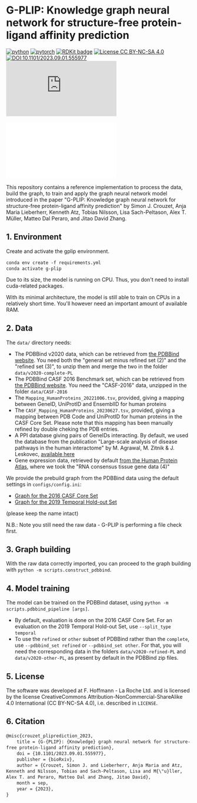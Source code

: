 # G-PLIP: Knowledge graph neural network for structure-free protein-ligand affinity prediction

[![python](https://img.shields.io/badge/Python-3.10-3776AB.svg?style=flat&logo=python&logoColor=white)](https://www.python.org)
[![pytorch](https://img.shields.io/badge/PyTorch-1.13.1-EE4C2C.svg?style=flat&logo=pytorch)](https://pytorch.org)
[![RDKit badge](https://img.shields.io/badge/Powered%20by-RDKit-3838ff.svg?logo=data:image/png;base64,iVBORw0KGgoAAAANSUhEUgAAABAAAAAQBAMAAADt3eJSAAAABGdBTUEAALGPC/xhBQAAACBjSFJNAAB6JgAAgIQAAPoAAACA6AAAdTAAAOpgAAA6mAAAF3CculE8AAAAFVBMVEXc3NwUFP8UPP9kZP+MjP+0tP////9ZXZotAAAAAXRSTlMAQObYZgAAAAFiS0dEBmFmuH0AAAAHdElNRQfmAwsPGi+MyC9RAAAAQElEQVQI12NgQABGQUEBMENISUkRLKBsbGwEEhIyBgJFsICLC0iIUdnExcUZwnANQWfApKCK4doRBsKtQFgKAQC5Ww1JEHSEkAAAACV0RVh0ZGF0ZTpjcmVhdGUAMjAyMi0wMy0xMVQxNToyNjo0NyswMDowMDzr2J4AAAAldEVYdGRhdGU6bW9kaWZ5ADIwMjItMDMtMTFUMTU6MjY6NDcrMDA6MDBNtmAiAAAAAElFTkSuQmCC)](https://www.rdkit.org/)
[![License CC BY-NC-SA 4.0](https://i.creativecommons.org/l/by-nc-sa/4.0/88x31.png)](http://creativecommons.org/licenses/by-nc-sa/4.0/)
[![DOI:10.1101/2023.09.01.555977](https://zenodo.org/badge/DOI/10.1101/2023.09.01.555977.svg)](https://doi.org/10.1101/2023.09.01.555977)
[![Citations](https://api.juleskreuer.eu/citation-badge.php?doi=10.1101/2023.09.01.555977)](https://juleskreuer.eu/projekte/citation-badge/)

![](gplip_pipeline.pdf)

This repository contains a reference implementation to process the data, build the graph, to train and apply the graph neural network model introduced in the paper "G-PLIP: Knowledge graph neural network for structure-free protein-ligand affinity prediction" by Simon J. Crouzet, Anja Maria Lieberherr, Kenneth Atz, Tobias Nilsson, Lisa Sach-Peltason, Alex T. Müller, Matteo Dal Peraro, and Jitao David Zhang.


## 1. Environment
Create and activate the gplip environment. 

```
conda env create -f requirements.yml
conda activate g-plip
```

Due to its size, the model is running on CPU. Thus, you don't need to install cuda-related packages.

With its minimal architecture, the model is still able to train on CPUs in a relatively short time. You'll however need an important amount of available RAM.

## 2. Data

The `data/` directory needs:
 - The PDBBind v2020 data, which can be retrieved from [the PDBBind website](http://pdbbind.org.cn/download.php). You need both the "general set minus refined set (2)" and the "refined set (3)", to unzip them and merge the two in the folder `data/v2020-complete-PL`
 - The PDBBind CASF 2016 Benchmark set, which can be retrieved from [the PDBBind website](http://pdbbind.org.cn/casf.php). You need the "CASF-2016" data, unzipped in the folder `data/CASF-2016`
 - The `Mapping_HumanProteins_20221006.tsv`, provided, giving a mapping between GeneID, UniProtID and EnsemblID for human proteins
 - The `CASF_Mapping_HumanProteins_20230627.tsv`, provided, giving a mapping between PDB Code and UniProtID for human proteins in the CASF Core Set. Please note that this mapping has been manually refined by double cheking the PDB entries.
 - A PPI database giving pairs of GeneIDs interacting. By default, we used the database from the publication "Large-scale analysis of disease pathways in the human interactome" by M. Agrawal, M. Zitnik & J. Leskovec, [available here](https://snap.stanford.edu/biodata/datasets/10000/10000-PP-Pathways.html)
 - Gene expression data, retrieved by default [from the Human Protein Atlas](https://www.proteinatlas.org/about/download), where we took the "RNA consensus tissue gene data (4)"

We provide the prebuild graph from the PDBBind data using the default settings in `configs/config.ini`:
 - [Graph for the 2016 CASF Core Set](https://drive.google.com/file/d/1iae-QR7hU7tb_CDQ9UMZrx2-ablgI2TV/view?usp%253Dsharing)
 - [Graph for the 2019 Temporal Hold-out Set](https://drive.google.com/file/d/1TY9ay1i-31VXO7SW5B9Wi35x_g1WoEK5/view?usp%253Dsharing)

(please keep the name intact)

N.B.: Note you still need the raw data - G-PLIP is performing a file check first.

## 3. Graph building
With the raw data correctly imported, you can proceed to the graph building with `python -m scripts.construct_pdbbind`.


## 4. Model training
The model can be trained on the PDBBind dataset, using `python -m scripts.pdbbind_pipeline [args]`.
 - By default, evaluation is done on the 2016 CASF Core Set. For an evaluation on the 2019 Temporal Hold-out Set, use `--split_type temporal`
 - To use the `refined` or `other` subset of PDBBind rather than the `complete`, use `--pdbbind_set refined` or `--pdbbind_set other`. For that, you will need the corresponding data in the folders `data/v2020-refined-PL` and `data/v2020-other-PL`, as present by default in the PDBBind zip files.


## 5. License
The software was developed at F. Hoffmann - La Roche Ltd. and is licensed by the license CreativeCommons Attribution-NonCommercial-ShareAlike 4.0 International (CC BY-NC-SA 4.0), i.e. described in `LICENSE`.


## 6. Citation

```
@misc{crouzet_pliprediction_2023,
	title = {G-{PLIP}: {Knowledge} graph neural network for structure-free protein-ligand affinity prediction},
	doi = {10.1101/2023.09.01.555977},
	publisher = {bioRxiv},
	author = {Crouzet, Simon J. and Lieberherr, Anja Maria and Atz, Kenneth and Nilsson, Tobias and Sach-Peltason, Lisa and M{\"u}ller, Alex T. and Peraro, Matteo Dal and Zhang, Jitao David},
	month = sep,
	year = {2023},
}
```
